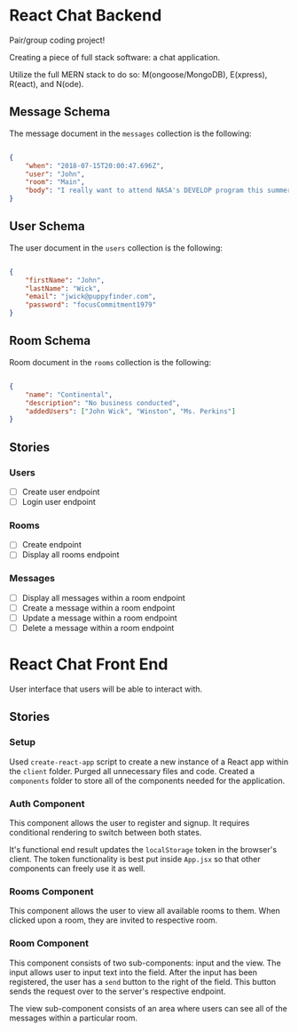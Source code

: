 # React Chat Backend

Pair/group coding project!

Creating a piece of full stack software: a chat application.

Utilize the full MERN stack to do so: M(ongoose/MongoDB), E(xpress), R(eact), and N(ode).

## Message Schema

The message document in the `messages` collection is the following:

```json

{
    "when": "2018-07-15T20:00:47.696Z",
    "user": "John",
    "room": "Main",
    "body": "I really want to attend NASA's DEVELOP program this summer!"
}

```

## User Schema

The user document in the `users` collection is the following:

```json

{
    "firstName": "John",
    "lastName": "Wick",
    "email": "jwick@puppyfinder.com",
    "password": "focusCommitment1979"
}

```

## Room Schema

Room document in the `rooms` collection is the following:

```json

{
    "name": "Continental",
    "description": "No business conducted",
    "addedUsers": ["John Wick", "Winston", "Ms. Perkins"]
}

```


## Stories

### Users

- [ ] Create user endpoint
- [ ] Login user endpoint

### Rooms

- [ ] Create endpoint
- [ ] Display all rooms endpoint

### Messages

- [ ] Display all messages within a room endpoint
- [ ] Create a message within a room endpoint
- [ ] Update a message within a room endpoint
- [ ] Delete a message within a room endpoint

# React Chat Front End

User interface that users will be able to interact with.

## Stories

### Setup

Used `create-react-app` script to create a new instance of a React app within the `client` folder. Purged all unnecessary files and code. Created a `components` folder to store all of the components needed for the application.

### Auth Component

This component allows the user to register and signup. It requires conditional rendering to switch between both states.

It's functional end result updates the `localStorage` token in the browser's client. The token functionality is best put inside `App.jsx` so that other components can freely use it as well.

### Rooms Component

This component allows the user to view all available rooms to them. When clicked upon a room, they are invited to respective room. 

### Room Component

This component consists of two sub-components: input and the view. The input allows user to input text into the field. After the input has been registered, the user has a `send` button to the right of the field. This button sends the request over to the server's respective endpoint.

The view sub-component consists of an area where users can see all of the messages within a particular room.
